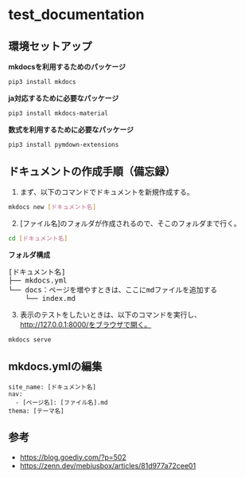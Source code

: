 # test_documentation
## 環境セットアップ
**mkdocsを利用するためのパッケージ**  
```bash
pip3 install mkdocs
```
**ja対応するために必要なパッケージ**  
```bash
pip3 install mkdocs-material
```
**数式を利用するために必要なパッケージ**  
```bash
pip3 install pymdown-extensions
```

## ドキュメントの作成手順（備忘録）
1. まず、以下のコマンドでドキュメントを新規作成する。
```bash
mkdocs new [ドキュメント名]
```

2. \[ファイル名\]のフォルダが作成されるので、そこのフォルダまで行く。
```bash
cd [ドキュメント名]
```

**フォルダ構成**  
<pre>
[ドキュメント名]
├── mkdocs.yml
└── docs：ページを増やすときは、ここにmdファイルを追加する
    └── index.md
</pre>

3. 表示のテストをしたいときは、以下のコマンドを実行し、http://127.0.0.1:8000/をブラウザで開く。
```bash
mkdocs serve
```

## mkdocs.ymlの編集
```
site_name: [ドキュメント名]
nav:
  - [ページ名]: [ファイル名].md
thema: [テーマ名]
```

## 参考
- https://blog.goediy.com/?p=502
- https://zenn.dev/mebiusbox/articles/81d977a72cee01

